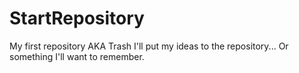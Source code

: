 # StartRepository
My first repository AKA Trash
I'll put my ideas to the repository...
Or something I'll want to remember.
